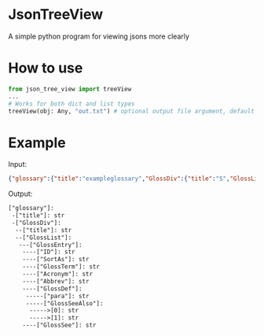 # JsonTreeView
  A simple python program for viewing jsons more clearly
  
 # How to use
  ```py
  from json_tree_view import treeView
  ...
  # Works for both dict and list types
  treeView(obj: Any, "out.txt") # optional output file argument, default is stdout
```

# Example
  Input:
  ```json
  {"glossary":{"title":"exampleglossary","GlossDiv":{"title":"S","GlossList":{"GlossEntry":{"ID":"SGML","SortAs":"SGML","GlossTerm":"StandardGeneralizedMarkupLanguage","Acronym":"SGML","Abbrev":"ISO8879:1986","GlossDef":{"para":"Ameta-markuplanguage,usedtocreatemarkuplanguagessuchasDocBook.","GlossSeeAlso":["GML","XML"]},"GlossSee":"markup"}}}}}
  ```
  Output:
  ```txt
  ["glossary"]:
   -["title"]: str
   -["GlossDiv"]:
    --["title"]: str
    --["GlossList"]:
     ---["GlossEntry"]:
      ----["ID"]: str
      ----["SortAs"]: str
      ----["GlossTerm"]: str
      ----["Acronym"]: str
      ----["Abbrev"]: str
      ----["GlossDef"]:
       -----["para"]: str
       -----["GlossSeeAlso"]:
        ----->[0]: str
        ----->[1]: str
      ----["GlossSee"]: str
  ```
